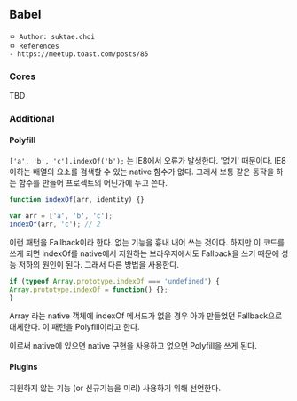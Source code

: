 ## Babel

```
ㅁ Author: suktae.choi
ㅁ References
- https://meetup.toast.com/posts/85
```

### Cores

TBD

### Additional

#### Polyfill

`['a', 'b', 'c'].indexOf('b');` 는 IE8에서 오류가 발생한다. '없기' 때문이다. IE8이하는 배열의 요소를 검색할 수 있는 native 함수가 없다. 그래서 보통 같은 동작을 하는 함수를 만들어 프로젝트의 어딘가에 두고 쓴다.

```js
function indexOf(arr, identity) {}

var arr = ['a', 'b', 'c'];
indexOf(arr, 'c'); // 2
```

이런 패턴을 Fallback이라 한다. 없는 기능을 흉내 내어 쓰는 것이다. 하지만 이 코드를 쓰게 되면 indexOf를 native에서 지원하는 브라우저에서도 Fallback을 쓰기 때문에 성능 저하의 원인이 된다. 그래서 다른 방법을 사용한다.

```js
if (typeof Array.prototype.indexOf === 'undefined') {
Array.prototype.indexOf = function() {};
}
```

Array 라는 native 객체에 indexOf 메서드가 없을 경우 아까 만들었던 Fallback으로 대체한다. 이 패턴을 Polyfill이라고 한다. 

이로써 native에 있으면 native 구현을 사용하고 없으면 Polyfill을 쓰게 된다.

#### Plugins

지원하지 않는 기능 (or 신규기능을 미리) 사용하기 위해 선언한다.

